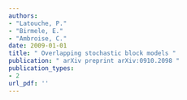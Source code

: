 ```yaml
---
authors: 
- "Latouche, P."
- "Birmele, E."
- "Ambroise, C."
date: 2009-01-01
title: " Overlapping stochastic block models "
publication: " arXiv preprint arXiv:0910.2098 "
publication_types:
- 2
url_pdf: ''
---
```

